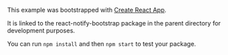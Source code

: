 This example was bootstrapped with [Create React App](https://github.com/facebook/create-react-app).

It is linked to the react-notify-bootstrap package in the parent directory for development purposes.

You can run `npm install` and then `npm start` to test your package.
